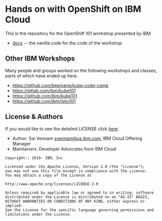 # Hands on with OpenShift on IBM Cloud

This is the repository for the OpenShift 101 workshop presented by IBM

* [docs](./docs) -- the vanilla code for the code of the workshop

## Other IBM Workshops

Many people and groups worked on the following workshops and classes, parts of which have ended up here.

* <https://github.com/beemarie/kube-code-camp>
* <https://gitlab.com/ibm/kube101>
* <https://github.com/ibm/kube101>
* <https://github.com/ibm/istio101>

## License & Authors

If you would like to see the detailed LICENSE click [here](LICENSE).

* Author: Sai Vennam <svennam@us.ibm.com>, IBM Cloud Offering Manager
* Maintainers: Developer Advocates from IBM Cloud

```text
Copyright:: 2019- IBM, Inc

Licensed under the Apache License, Version 2.0 (the "License");
you may not use this file except in compliance with the License.
You may obtain a copy of the License at

http://www.apache.org/licenses/LICENSE-2.0

Unless required by applicable law or agreed to in writing, software
distributed under the License is distributed on an "AS IS" BASIS,
WITHOUT WARRANTIES OR CONDITIONS OF ANY KIND, either express or implied.
See the License for the specific language governing permissions and
limitations under the License.
```
